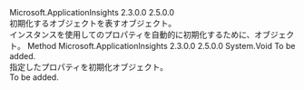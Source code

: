 <Type Name="ITelemetryInitializer" FullName="Microsoft.ApplicationInsights.Extensibility.ITelemetryInitializer">
  <TypeSignature Language="C#" Value="public interface ITelemetryInitializer" />
  <TypeSignature Language="ILAsm" Value=".class public interface auto ansi abstract ITelemetryInitializer" />
  <TypeSignature Language="DocId" Value="T:Microsoft.ApplicationInsights.Extensibility.ITelemetryInitializer" />
  <TypeSignature Language="VB.NET" Value="Public Interface ITelemetryInitializer" />
  <TypeSignature Language="F#" Value="type ITelemetryInitializer = interface" />
  <AssemblyInfo>
    <AssemblyName>Microsoft.ApplicationInsights</AssemblyName>
    <AssemblyVersion>2.3.0.0</AssemblyVersion>
    <AssemblyVersion>2.5.0.0</AssemblyVersion>
  </AssemblyInfo>
  <Interfaces />
  <Docs>
    <summary>
            初期化するオブジェクトを表す<see cref="T:Microsoft.ApplicationInsights.Channel.ITelemetry" />オブジェクト。
            </summary>
    <remarks>
            <see cref="T:Microsoft.ApplicationInsights.DataContracts.TelemetryContext" />インスタンスを使用して<see cref="T:Microsoft.ApplicationInsights.Extensibility.ITelemetryInitializer" />のプロパティを自動的に初期化するために、<see cref="T:Microsoft.ApplicationInsights.Channel.ITelemetry" />オブジェクト。
            </remarks>
  </Docs>
  <Members>
    <Member MemberName="Initialize">
      <MemberSignature Language="C#" Value="public void Initialize (Microsoft.ApplicationInsights.Channel.ITelemetry telemetry);" />
      <MemberSignature Language="ILAsm" Value=".method public hidebysig newslot virtual instance void Initialize(class Microsoft.ApplicationInsights.Channel.ITelemetry telemetry) cil managed" />
      <MemberSignature Language="DocId" Value="M:Microsoft.ApplicationInsights.Extensibility.ITelemetryInitializer.Initialize(Microsoft.ApplicationInsights.Channel.ITelemetry)" />
      <MemberSignature Language="VB.NET" Value="Public Sub Initialize (telemetry As ITelemetry)" />
      <MemberSignature Language="F#" Value="abstract member Initialize : Microsoft.ApplicationInsights.Channel.ITelemetry -&gt; unit" Usage="iTelemetryInitializer.Initialize telemetry" />
      <MemberType>Method</MemberType>
      <AssemblyInfo>
        <AssemblyName>Microsoft.ApplicationInsights</AssemblyName>
        <AssemblyVersion>2.3.0.0</AssemblyVersion>
        <AssemblyVersion>2.5.0.0</AssemblyVersion>
      </AssemblyInfo>
      <ReturnValue>
        <ReturnType>System.Void</ReturnType>
      </ReturnValue>
      <Parameters>
        <Parameter Name="telemetry" Type="Microsoft.ApplicationInsights.Channel.ITelemetry" />
      </Parameters>
      <Docs>
        <param name="telemetry">To be added.</param>
        <summary>
            指定したプロパティを初期化<see cref="T:Microsoft.ApplicationInsights.Channel.ITelemetry" />オブジェクト。
            </summary>
        <remarks>To be added.</remarks>
      </Docs>
    </Member>
  </Members>
</Type>